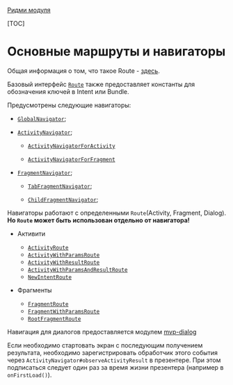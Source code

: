 [Ридми модуля](../README.md)

[TOC]

# Основные маршруты и навигаторы

Общая информация о том, что такое Route - [здесь][nav].

Базовый интерфейс [`Route`][i_route] также предоставляет константы для обозначения
ключей в Intent или Bundle.

Предусмотрены следующие навигаторы:

- [`GlobalNavigator`][global];

- [`ActivityNavigator`][act];

    - [`ActivityNavigatorForActivity`][act_for_act]

    - [`ActivityNavigatorForFragment`][act_for_fr]

- [`FragmentNavigator`][f-nav];

    - [`TabFragmentNavigator`][tab];

    - [`ChildFragmentNavigator`][child];

Навигаторы работают с определенными `Route`(Activity, Fragment, Dialog).
**Но `Route` может быть использован отдельно от навигатора!**

* Активити

    * [`ActivityRoute`][ar]
    * [`ActivityWithParamsRoute`][awpr]
    * [`ActivityWithResultRoute`][awrr]
    * [`ActivityWithParamsAndResultRoute`][awparr]
    * [`NewIntentRoute`][nir]

* Фрагменты
    * [`FragmentRoute`][fr]
    * [`FragmentWithParamsRoute`][fwpr]
    * [`RootFragmentRoute`][rfr]

Навигация для диалогов предоставляется модулем [mvp-dialog][dial]

Если необходимо стартовать экран с последующим получением результата,
необходимо зарегистрировать обработчик этого события через
`АctivityNavigator#observeActivityResult` в презентере. При этом подписаться
следует один раз за время жизни презентера (например в `onFirstLoad()`).


[core-ui]: ../README.md
[dial]: ../../mvp-dialogs/README.md
[act]: ../src/main/java/ru/surfstudio/android/core/ui/navigation/activity/navigator/ActivityNavigator.java
[f-nav]: ../src/main/java/ru/surfstudio/android/core/ui/navigation/fragment/FragmentNavigator.java
[tab]:  ../src/main/java/ru/surfstudio/android/core/ui/navigation/fragment/tabfragment/TabFragmentNavigator.kt
[child]: ../src/main/java/ru/surfstudio/android/core/ui/navigation/fragment/ChildFragmentNavigator.java
[global]: ../src/main/java/ru/surfstudio/android/core/ui/navigation/activity/navigator/GlobalNavigator.java
[act_for_act]: ../src/main/java/ru/surfstudio/android/core/ui/navigation/activity/navigator/ActivityNavigatorForActivity.java
[act_for_fr]: ../src/main/java/ru/surfstudio/android/core/ui/navigation/activity/navigator/ActivityNavigatorForFragment.java
[ar]: ../src/main/java/ru/surfstudio/android/core/ui/navigation/activity/route/ActivityRoute.java
[awpr]:  ../src/main/java/ru/surfstudio/android/core/ui/navigation/activity/route/ActivityWithParamsRoute.java
[awrr]: ../src/main/java/ru/surfstudio/android/core/ui/navigation/activity/route/ActivityWithResultRoute.java
[awparr]: ../src/main/java/ru/surfstudio/android/core/ui/navigation/activity/route/ActivityWithParamsAndResultRoute.java
[nir]: ../src/main/java/ru/surfstudio/android/core/ui/navigation/activity/route/NewIntentRoute.java
[fr]: ../src/main/java/ru/surfstudio/android/core/ui/navigation/fragment/route/FragmentRoute.java
[fwpr]: ../src/main/java/ru/surfstudio/android/core/ui/navigation/fragment/route/FragmentWithParamsRoute.java
[rfr]: ../src/main/java/ru/surfstudio/android/core/ui/navigation/fragment/route/RootFragmentRoute.kt
[nav]: ../../docs/ui/navigation.md
[dial]: ../../mvp-dialog/README.md
[i_route]: ../src/main/java/ru/surfstudio/android/core/ui/navigation/Route.java